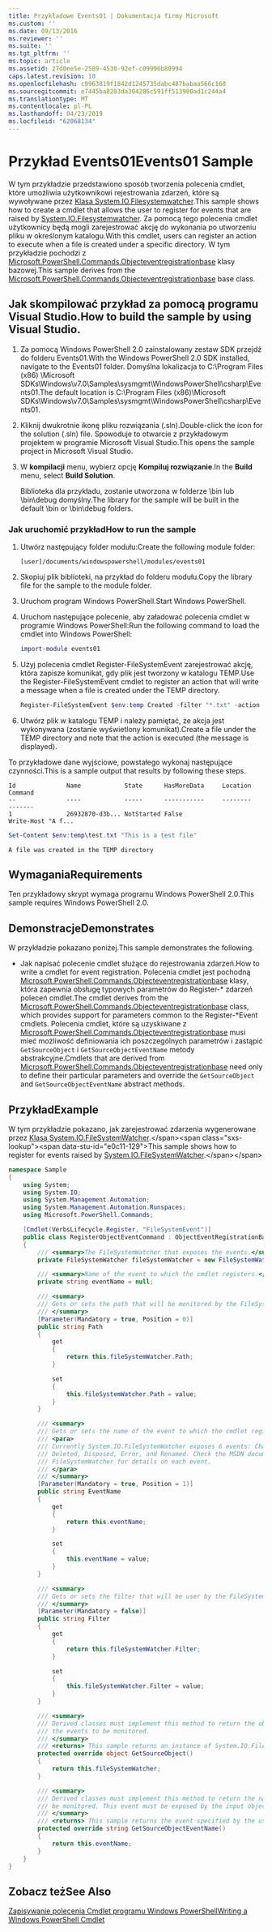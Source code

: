 ```yaml
---
title: Przykładowe Events01 | Dokumentacja firmy Microsoft
ms.custom: ''
ms.date: 09/13/2016
ms.reviewer: ''
ms.suite: ''
ms.tgt_pltfrm: ''
ms.topic: article
ms.assetid: 27d0ee5e-2589-4530-92ef-c09996b80994
caps.latest.revision: 10
ms.openlocfilehash: c9963819f1842d1245735dabc487babaa566c160
ms.sourcegitcommit: e7445ba8203da304286c591ff513900ad1c244a4
ms.translationtype: MT
ms.contentlocale: pl-PL
ms.lasthandoff: 04/23/2019
ms.locfileid: "62068134"
---
```

# <a name="events01-sample"></a><span data-ttu-id="e0c11-102">Przykład Events01</span><span class="sxs-lookup"><span data-stu-id="e0c11-102">Events01 Sample</span></span>

<span data-ttu-id="e0c11-103">W tym przykładzie przedstawiono sposób tworzenia polecenia cmdlet, które umożliwia użytkownikowi rejestrowania zdarzeń, które są wywoływane przez [Klasa System.IO.Filesystemwatcher](/dotnet/api/System.IO.FileSystemWatcher).</span><span class="sxs-lookup"><span data-stu-id="e0c11-103">This sample shows how to create a cmdlet that allows the user to register for events that are raised by [System.IO.Filesystemwatcher](/dotnet/api/System.IO.FileSystemWatcher).</span></span> <span data-ttu-id="e0c11-104">Za pomocą tego polecenia cmdlet użytkownicy będą mogli zarejestrować akcję do wykonania po utworzeniu pliku w określonym katalogu.</span><span class="sxs-lookup"><span data-stu-id="e0c11-104">With this cmdlet, users can register an action to execute when a file is created under a specific directory.</span></span> <span data-ttu-id="e0c11-105">W tym przykładzie pochodzi z [Microsoft.PowerShell.Commands.Objecteventregistrationbase](/dotnet/api/Microsoft.PowerShell.Commands.ObjectEventRegistrationBase) klasy bazowej.</span><span class="sxs-lookup"><span data-stu-id="e0c11-105">This sample derives from the [Microsoft.PowerShell.Commands.Objecteventregistrationbase](/dotnet/api/Microsoft.PowerShell.Commands.ObjectEventRegistrationBase) base class.</span></span>

## <a name="how-to-build-the-sample-by-using-visual-studio"></a><span data-ttu-id="e0c11-106">Jak skompilować przykład za pomocą programu Visual Studio.</span><span class="sxs-lookup"><span data-stu-id="e0c11-106">How to build the sample by using Visual Studio.</span></span>

1. <span data-ttu-id="e0c11-107">Za pomocą Windows PowerShell 2.0 zainstalowany zestaw SDK przejdź do folderu Events01.</span><span class="sxs-lookup"><span data-stu-id="e0c11-107">With the Windows PowerShell 2.0 SDK installed, navigate to the Events01 folder.</span></span> <span data-ttu-id="e0c11-108">Domyślna lokalizacja to C:\Program Files (x86) \Microsoft SDKs\Windows\v7.0\Samples\sysmgmt\WindowsPowerShell\csharp\Events01.</span><span class="sxs-lookup"><span data-stu-id="e0c11-108">The default location is C:\Program Files (x86)\Microsoft SDKs\Windows\v7.0\Samples\sysmgmt\WindowsPowerShell\csharp\Events01.</span></span>

2. <span data-ttu-id="e0c11-109">Kliknij dwukrotnie ikonę pliku rozwiązania (.sln).</span><span class="sxs-lookup"><span data-stu-id="e0c11-109">Double-click the icon for the solution (.sln) file.</span></span> <span data-ttu-id="e0c11-110">Spowoduje to otwarcie z przykładowym projektem w programie Microsoft Visual Studio.</span><span class="sxs-lookup"><span data-stu-id="e0c11-110">This opens the sample project in Microsoft Visual Studio.</span></span>

3. <span data-ttu-id="e0c11-111">W **kompilacji** menu, wybierz opcję **Kompiluj rozwiązanie**.</span><span class="sxs-lookup"><span data-stu-id="e0c11-111">In the **Build** menu, select **Build Solution**.</span></span>

    <span data-ttu-id="e0c11-112">Biblioteka dla przykładu, zostanie utworzona w folderze \bin lub \bin\debug domyślny.</span><span class="sxs-lookup"><span data-stu-id="e0c11-112">The library for the sample will be built in the default \bin or \bin\debug folders.</span></span>

### <a name="how-to-run-the-sample"></a><span data-ttu-id="e0c11-113">Jak uruchomić przykład</span><span class="sxs-lookup"><span data-stu-id="e0c11-113">How to run the sample</span></span>

1. <span data-ttu-id="e0c11-114">Utwórz następujący folder modułu:</span><span class="sxs-lookup"><span data-stu-id="e0c11-114">Create the following module folder:</span></span>

    `[user]/documents/windowspowershell/modules/events01`

2. <span data-ttu-id="e0c11-115">Skopiuj plik biblioteki, na przykład do folderu modułu.</span><span class="sxs-lookup"><span data-stu-id="e0c11-115">Copy the library file for the sample to the module folder.</span></span>

3. <span data-ttu-id="e0c11-116">Uruchom program Windows PowerShell.</span><span class="sxs-lookup"><span data-stu-id="e0c11-116">Start Windows PowerShell.</span></span>

4. <span data-ttu-id="e0c11-117">Uruchom następujące polecenie, aby załadować polecenia cmdlet w programie Windows PowerShell:</span><span class="sxs-lookup"><span data-stu-id="e0c11-117">Run the following command to load the cmdlet into Windows PowerShell:</span></span>

    ```powershell
    import-module events01
    ```

5. <span data-ttu-id="e0c11-118">Użyj polecenia cmdlet Register-FileSystemEvent zarejestrować akcję, która zapisze komunikat, gdy plik jest tworzony w katalogu TEMP.</span><span class="sxs-lookup"><span data-stu-id="e0c11-118">Use the Register-FileSystemEvent cmdlet to register an action that will write a message when a file is created under the TEMP directory.</span></span>

    ```powershell
    Register-FileSystemEvent $env:temp Created -filter "*.txt" -action { Write-Host "A file was created in the TEMP directory" }
    ```

6. <span data-ttu-id="e0c11-119">Utwórz plik w katalogu TEMP i należy pamiętać, że akcja jest wykonywana (zostanie wyświetlony komunikat).</span><span class="sxs-lookup"><span data-stu-id="e0c11-119">Create a file under the TEMP directory and note that the action is executed (the message is displayed).</span></span>

<span data-ttu-id="e0c11-120">To przykładowe dane wyjściowe, powstałego wykonaj następujące czynności.</span><span class="sxs-lookup"><span data-stu-id="e0c11-120">This is a sample output that results by following these steps.</span></span>

```output
Id              Name            State      HasMoreData     Location             Command
--              ----            -----      -----------     --------             -------
1               26932870-d3b... NotStarted False                                 Write-Host "A f...

```

```powershell
Set-Content $env:temp\test.txt "This is a test file"
```

```output
A file was created in the TEMP directory
```

## <a name="requirements"></a><span data-ttu-id="e0c11-121">Wymagania</span><span class="sxs-lookup"><span data-stu-id="e0c11-121">Requirements</span></span>

<span data-ttu-id="e0c11-122">Ten przykładowy skrypt wymaga programu Windows PowerShell 2.0.</span><span class="sxs-lookup"><span data-stu-id="e0c11-122">This sample requires Windows PowerShell 2.0.</span></span>

## <a name="demonstrates"></a><span data-ttu-id="e0c11-123">Demonstracje</span><span class="sxs-lookup"><span data-stu-id="e0c11-123">Demonstrates</span></span>

<span data-ttu-id="e0c11-124">W przykładzie pokazano poniżej.</span><span class="sxs-lookup"><span data-stu-id="e0c11-124">This sample demonstrates the following.</span></span>

- <span data-ttu-id="e0c11-125">Jak napisać polecenie cmdlet służące do rejestrowania zdarzeń.</span><span class="sxs-lookup"><span data-stu-id="e0c11-125">How to write a cmdlet for event registration.</span></span> <span data-ttu-id="e0c11-126">Polecenia cmdlet jest pochodną [Microsoft.PowerShell.Commands.Objecteventregistrationbase](/dotnet/api/Microsoft.PowerShell.Commands.ObjectEventRegistrationBase) klasy, która zapewnia obsługę typowych parametrów do Register-\* zdarzeń poleceń cmdlet.</span><span class="sxs-lookup"><span data-stu-id="e0c11-126">The cmdlet derives from the [Microsoft.PowerShell.Commands.Objecteventregistrationbase](/dotnet/api/Microsoft.PowerShell.Commands.ObjectEventRegistrationBase) class, which provides support for parameters common to the Register-\*Event cmdlets.</span></span> <span data-ttu-id="e0c11-127">Polecenia cmdlet, które są uzyskiwane z [Microsoft.PowerShell.Commands.Objecteventregistrationbase](/dotnet/api/Microsoft.PowerShell.Commands.ObjectEventRegistrationBase) musi mieć możliwość definiowania ich poszczególnych parametrów i zastąpić `GetSourceObject` i `GetSourceObjectEventName` metody abstrakcyjne.</span><span class="sxs-lookup"><span data-stu-id="e0c11-127">Cmdlets that are derived from [Microsoft.PowerShell.Commands.Objecteventregistrationbase](/dotnet/api/Microsoft.PowerShell.Commands.ObjectEventRegistrationBase) need only to define their particular parameters and override the `GetSourceObject` and `GetSourceObjectEventName` abstract methods.</span></span>

## <a name="example"></a><span data-ttu-id="e0c11-128">Przykład</span><span class="sxs-lookup"><span data-stu-id="e0c11-128">Example</span></span>

<span data-ttu-id="e0c11-129">W tym przykładzie pokazano, jak zarejestrować zdarzenia wygenerowane przez [Klasa System.IO.FileSystemWatcher](https://msdn.microsoft.com/en-us/library/system.io.filesystemwatcher\(v=vs.110\).aspx).</span><span class="sxs-lookup"><span data-stu-id="e0c11-129">This sample shows how to register for events raised by [System.IO.FileSystemWatcher](https://msdn.microsoft.com/en-us/library/system.io.filesystemwatcher\(v=vs.110\).aspx).</span></span>

```csharp
namespace Sample
{
    using System;
    using System.IO;
    using System.Management.Automation;
    using System.Management.Automation.Runspaces;
    using Microsoft.PowerShell.Commands;

    [Cmdlet(VerbsLifecycle.Register, "FileSystemEvent")]
    public class RegisterObjectEventCommand : ObjectEventRegistrationBase
    {
        /// <summary>The FileSystemWatcher that exposes the events.</summary>
        private FileSystemWatcher fileSystemWatcher = new FileSystemWatcher();

        /// <summary>Name of the event to which the cmdlet registers.</summary>
        private string eventName = null;

        /// <summary>
        /// Gets or sets the path that will be monitored by the FileSystemWatcher.
        /// </summary>
        [Parameter(Mandatory = true, Position = 0)]
        public string Path
        {
            get
            {
                return this.fileSystemWatcher.Path;
            }

            set
            {
                this.fileSystemWatcher.Path = value;
            }
        }

        /// <summary>
        /// Gets or sets the name of the event to which the cmdlet registers.
        /// <para>
        /// Currently System.IO.FileSystemWatcher exposes 6 events: Changed, Created,
        /// Deleted, Disposed, Error, and Renamed. Check the MSDN documentation of
        /// FileSystemWatcher for details on each event.
        /// </para>
        /// </summary>
        [Parameter(Mandatory = true, Position = 1)]
        public string EventName
        {
            get
            {
                return this.eventName;
            }

            set
            {
                this.eventName = value;
            }
        }

        /// <summary>
        /// Gets or sets the filter that will be user by the FileSystemWatcher.
        /// </summary>
        [Parameter(Mandatory = false)]
        public string Filter
        {
            get
            {
                return this.fileSystemWatcher.Filter;
            }

            set
            {
                this.fileSystemWatcher.Filter = value;
            }
        }

        /// <summary>
        /// Derived classes must implement this method to return the object that generates
        /// the events to be monitored.
        /// </summary>
        /// <returns> This sample returns an instance of System.IO.FileSystemWatcher</returns>
        protected override object GetSourceObject()
        {
            return this.fileSystemWatcher;
        }

        /// <summary>
        /// Derived classes must implement this method to return the name of the event to
        /// be monitored. This event must be exposed by the input object.
        /// </summary>
        /// <returns> This sample returns the event specified by the user with the -EventName parameter.</returns>
        protected override string GetSourceObjectEventName()
        {
            return this.eventName;
        }
    }
}
```

## <a name="see-also"></a><span data-ttu-id="e0c11-130">Zobacz też</span><span class="sxs-lookup"><span data-stu-id="e0c11-130">See Also</span></span>

[<span data-ttu-id="e0c11-131">Zapisywanie polecenia Cmdlet programu Windows PowerShell</span><span class="sxs-lookup"><span data-stu-id="e0c11-131">Writing a Windows PowerShell Cmdlet</span></span>](./writing-a-windows-powershell-cmdlet.md)